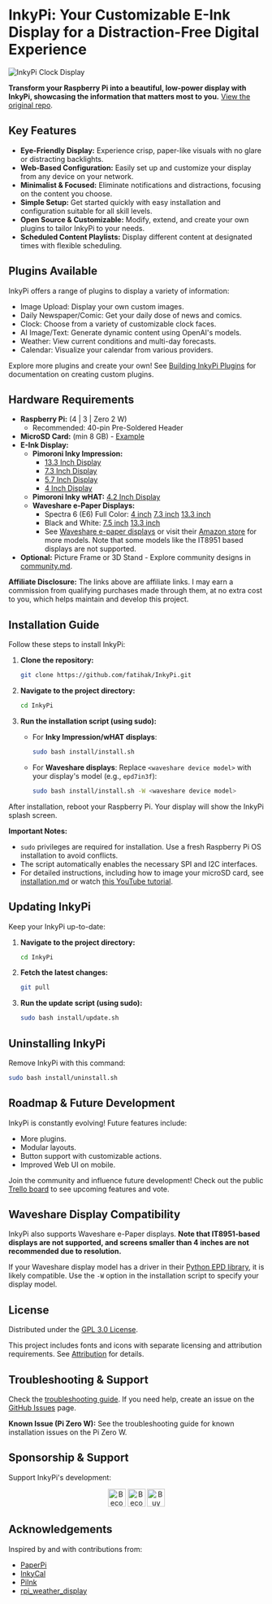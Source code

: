 # InkyPi: Your Customizable E-Ink Display for a Distraction-Free Digital Experience

<img src="./docs/images/inky_clock.jpg" alt="InkyPi Clock Display" />

**Transform your Raspberry Pi into a beautiful, low-power display with InkyPi, showcasing the information that matters most to you.**  [View the original repo](https://github.com/fatihak/InkyPi).

## Key Features

*   **Eye-Friendly Display:** Experience crisp, paper-like visuals with no glare or distracting backlights.
*   **Web-Based Configuration:** Easily set up and customize your display from any device on your network.
*   **Minimalist & Focused:** Eliminate notifications and distractions, focusing on the content you choose.
*   **Simple Setup:** Get started quickly with easy installation and configuration suitable for all skill levels.
*   **Open Source & Customizable:** Modify, extend, and create your own plugins to tailor InkyPi to your needs.
*   **Scheduled Content Playlists:** Display different content at designated times with flexible scheduling.

## Plugins Available

InkyPi offers a range of plugins to display a variety of information:

*   Image Upload: Display your own custom images.
*   Daily Newspaper/Comic: Get your daily dose of news and comics.
*   Clock: Choose from a variety of customizable clock faces.
*   AI Image/Text: Generate dynamic content using OpenAI's models.
*   Weather: View current conditions and multi-day forecasts.
*   Calendar: Visualize your calendar from various providers.

Explore more plugins and create your own!  See [Building InkyPi Plugins](./docs/building_plugins.md) for documentation on creating custom plugins.

## Hardware Requirements

*   **Raspberry Pi:** (4 | 3 | Zero 2 W)
    *   Recommended: 40-pin Pre-Soldered Header
*   **MicroSD Card:** (min 8 GB) - [Example](https://amzn.to/3G3Tq9W)
*   **E-Ink Display:**
    *   **Pimoroni Inky Impression:**
        *   [13.3 Inch Display](https://collabs.shop/q2jmza)
        *   [7.3 Inch Display](https://collabs.shop/q2jmza)
        *   [5.7 Inch Display](https://collabs.shop/ns6m6m)
        *   [4 Inch Display](https://collabs.shop/cpwtbh)
    *   **Pimoroni Inky wHAT:** [4.2 Inch Display](https://collabs.shop/jrzqmf)
    *   **Waveshare e-Paper Displays:**
        *   Spectra 6 (E6) Full Color: [4 inch](https://www.waveshare.com/4inch-e-paper-hat-plus-e.htm?&aff_id=111126) [7.3 inch](https://www.waveshare.com/7.3inch-e-paper-hat-e.htm?&aff_id=111126) [13.3 inch](https://www.waveshare.com/13.3inch-e-paper-hat-plus-e.htm?&aff_id=111126)
        *   Black and White: [7.5 inch](https://www.waveshare.com/7.5inch-e-paper-hat.htm?&aff_id=111126) [13.3 inch](https://www.waveshare.com/13.3inch-e-paper-hat-k.htm?&aff_id=111126)
        *   See [Waveshare e-paper displays](https://www.waveshare.com/product/raspberry-pi/displays/e-paper.htm?&aff_id=111126) or visit their [Amazon store](https://amzn.to/3HPRTEZ) for more models.  Note that some models like the IT8951 based displays are not supported.
*   **Optional:** Picture Frame or 3D Stand - Explore community designs in [community.md](./docs/community.md).

**Affiliate Disclosure:** The links above are affiliate links. I may earn a commission from qualifying purchases made through them, at no extra cost to you, which helps maintain and develop this project.

## Installation Guide

Follow these steps to install InkyPi:

1.  **Clone the repository:**
    ```bash
    git clone https://github.com/fatihak/InkyPi.git
    ```
2.  **Navigate to the project directory:**
    ```bash
    cd InkyPi
    ```
3.  **Run the installation script (using sudo):**

    *   For **Inky Impression/wHAT displays**:
        ```bash
        sudo bash install/install.sh
        ```
    *   For **Waveshare displays**: Replace `<waveshare device model>` with your display's model (e.g., `epd7in3f`):
        ```bash
        sudo bash install/install.sh -W <waveshare device model>
        ```

After installation, reboot your Raspberry Pi. Your display will show the InkyPi splash screen.

**Important Notes:**

*   `sudo` privileges are required for installation.  Use a fresh Raspberry Pi OS installation to avoid conflicts.
*   The script automatically enables the necessary SPI and I2C interfaces.
*   For detailed instructions, including how to image your microSD card, see [installation.md](./docs/installation.md) or watch [this YouTube tutorial](https://youtu.be/L5PvQj1vfC4).

## Updating InkyPi

Keep your InkyPi up-to-date:

1.  **Navigate to the project directory:**
    ```bash
    cd InkyPi
    ```
2.  **Fetch the latest changes:**
    ```bash
    git pull
    ```
3.  **Run the update script (using sudo):**
    ```bash
    sudo bash install/update.sh
    ```

## Uninstalling InkyPi

Remove InkyPi with this command:

```bash
sudo bash install/uninstall.sh
```

## Roadmap & Future Development

InkyPi is constantly evolving!  Future features include:

*   More plugins.
*   Modular layouts.
*   Button support with customizable actions.
*   Improved Web UI on mobile.

Join the community and influence future development!  Check out the public [Trello board](https://trello.com/b/SWJYWqe4/inkypi) to see upcoming features and vote.

## Waveshare Display Compatibility

InkyPi also supports Waveshare e-Paper displays.  **Note that IT8951-based displays are not supported, and screens smaller than 4 inches are not recommended due to resolution.**

If your Waveshare display model has a driver in their [Python EPD library](https://github.com/waveshareteam/e-Paper/tree/master/RaspberryPi_JetsonNano/python/lib/waveshare_epd), it is likely compatible.  Use the `-W` option in the installation script to specify your display model.

## License

Distributed under the [GPL 3.0 License](./LICENSE).

This project includes fonts and icons with separate licensing and attribution requirements. See [Attribution](./docs/attribution.md) for details.

## Troubleshooting & Support

Check the [troubleshooting guide](./docs/troubleshooting.md).  If you need help, create an issue on the [GitHub Issues](https://github.com/fatihak/InkyPi/issues) page.

**Known Issue (Pi Zero W):** See the troubleshooting guide for known installation issues on the Pi Zero W.

## Sponsorship & Support

Support InkyPi's development:

<p align="center">
<a href="https://github.com/sponsors/fatihak" target="_blank"><img src="https://user-images.githubusercontent.com/345274/133218454-014a4101-b36a-48c6-a1f6-342881974938.png" alt="Become a Patreon" height="35" width="auto"></a>
<a href="https://www.patreon.com/akzdev" target="_blank"><img src="https://c5.patreon.com/external/logo/become_a_patron_button.png" alt="Become a Patreon" height="35" width="auto"></a>
<a href="https://www.buymeacoffee.com/akzdev" target="_blank"><img src="https://cdn.buymeacoffee.com/buttons/default-orange.png" alt="Buy Me A Coffee" height="35" width="auto"></a>
</p>

## Acknowledgements

Inspired by and with contributions from:

*   [PaperPi](https://github.com/txoof/PaperPi)
*   [InkyCal](https://github.com/aceinnolab/Inkycal)
*   [PiInk](https://github.com/tlstommy/PiInk)
*   [rpi_weather_display](https://github.com/sjnims/rpi_weather_display)